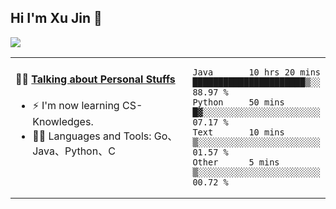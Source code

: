 
## Hi I'm Xu Jin 👋
![](https://komarev.com/ghpvc/?username=jiayouxujin&color=brightgreen&label=PROFILE+VIEWS)



<table align="center">
<tr>
<td valign="top" width="60%">

#### 🏋️‍♀️ <a href="https://github.com/jiayouxujin" target="_blank">Talking about Personal Stuffs</a>
<!-- recent_releases starts -->

- ⚡  I'm now learning CS-Knowledges.  
- 🏊‍♂️ Languages and Tools: Go、Java、Python、C
<!-- recent_releases ends -->
</td>
<td>
 
<!--START_SECTION:waka-->

```text
Java       10 hrs 20 mins  ██████████████████████▒░░   88.97 %
Python     50 mins         █▓░░░░░░░░░░░░░░░░░░░░░░░   07.17 %
Text       10 mins         ▒░░░░░░░░░░░░░░░░░░░░░░░░   01.57 %
Other      5 mins          ▒░░░░░░░░░░░░░░░░░░░░░░░░   00.72 %
```

<!--END_SECTION:waka-->
 
</td>
</tr>
</table>





